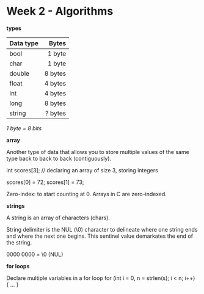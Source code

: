# Week 2 - Algorithms

__types__

| Data type | Bytes   |
| :---      |  ---:   |
| bool      | 1 byte  |
| char      | 1 byte  |
| double    | 8 bytes |
| float     | 4 bytes |
| int       | 4 bytes |
| long      | 8 bytes |
| string    | ? bytes |

_1 byte = 8 bits_

__array__

Another type of data that allows you to store multiple values of the same type back to back to back (contiguously).

int scores[3]; // declaring an array of size 3, storing integers

scores[0] = 72;
scores[1] = 73;

Zero-index: to start counting at 0. Arrays in C are zero-indexed.

__strings__

A string is an array of characters (chars).

String delimiter is the NUL (\0) character to delineate where one string ends and where the next one begins.
This sentinel value demarkates the end of the string.

0000 0000 = \0 (NUL)

__for loops__

Declare multiple variables in a for loop
for (int i = 0, n = strlen(s); i < n; i++)
{
  ...
}
